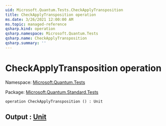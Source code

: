 ```yaml
---
uid: Microsoft.Quantum.Tests.CheckApplyTransposition
title: CheckApplyTransposition operation
ms.date: 3/26/2021 12:00:00 AM
ms.topic: managed-reference
qsharp.kind: operation
qsharp.namespace: Microsoft.Quantum.Tests
qsharp.name: CheckApplyTransposition
qsharp.summary: ''
---
```


# CheckApplyTransposition operation

Namespace: [Microsoft.Quantum.Tests](xref:Microsoft.Quantum.Tests)

Package: [Microsoft.Quantum.Standard.Tests](https://nuget.org/packages/Microsoft.Quantum.Standard.Tests)




```qsharp
operation CheckApplyTransposition () : Unit
```


## Output : [Unit](xref:microsoft.quantum.lang-ref.unit)

